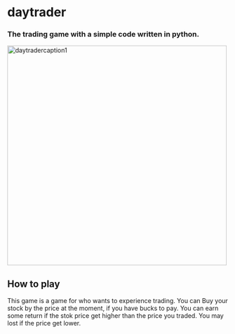 # daytrader
### The trading game with a simple code written in python.
<img width="500" alt="daytradercaption1" src="https://user-images.githubusercontent.com/75876484/103157065-c5bba980-47f2-11eb-9e0c-81fd6094c924.png">

## How to play
This game is a game for who wants to experience trading.
You can Buy your stock by the price at the moment, if you have bucks to pay. You can earn some return if the stok price get higher than the price you traded. You may lost if the price get lower. 
